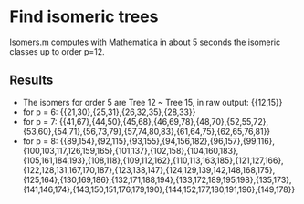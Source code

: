 # Find isomeric trees

Isomers.m computes with Mathematica in about 5 seconds the isomeric classes up to order p=12.

## Results

- The isomers for order 5 are Tree 12 ~ Tree 15, in raw output:  {{12,15}}
- for p = 6: {{21,30},{25,31},{26,32,35},{28,33}}
- for p = 7: {{41,67},{44,50},{45,68},{46,69,78},{48,70},{52,55,72},{53,60},{54,71},{56,73,79},{57,74,80,83},{61,64,75},{62,65,76,81}}
- for p = 8: {{89,154},{92,115},{93,155},{94,156,182},{96,157},{99,116},{100,103,117,126,159,165},{101,137},{102,158},{104,160,183},{105,161,184,193},{108,118},{109,112,162},{110,113,163,185},{121,127,166},{122,128,131,167,170,187},{123,138,147},{124,129,139,142,148,168,175},{125,164},{130,169,186},{132,171,188,194},{133,172,189,195,198},{135,173},{141,146,174},{143,150,151,176,179,190},{144,152,177,180,191,196},{149,178}}
